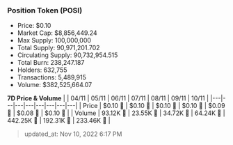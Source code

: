 
  ### Position Token (POSI)
  - Price: $0.10
  - Market Cap: $8,856,449.24
  - Max Supply: 100,000,000
  - Total Supply: 90,971,201.702
  - Circulating Supply: 90,732,954.515
  - Total Burn: 238,247.187
  - Holders: 632,755
  - Transactions: 5,489,915
  - Volume: $382,525,664.07

  **7D Price & Volume**
  | | 04&#x2F;11 | 05&#x2F;11 | 06&#x2F;11 | 07&#x2F;11 | 08&#x2F;11 | 09&#x2F;11 | 10&#x2F;11 |
  |---|---|---|---|---|---|---|---|
  | Price | $0.10 🚀 | $0.10 🚀 | $0.10 🚀 | $0.10 🔻 | $0.09 🔻 | $0.08 🔻 | $0.10 🚀 |
  | Volume | 93.12K 🚀 | 23.55K 🔻 | 34.72K 🚀 | 64.24K 🚀 | 442.25K 🚀 | 192.31K 🔻 | 233.46K 🚀 |

  > updated_at: Nov 10, 2022 6:17 PM
